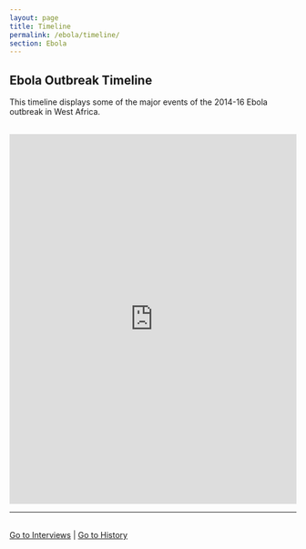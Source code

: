 ```yaml
---
layout: page
title: Timeline
permalink: /ebola/timeline/
section: Ebola
---
```


## Ebola Outbreak Timeline

This timeline displays some of the major events of the 2014-16 Ebola outbreak in West Africa.

<br>

<iframe src='https://cdn.knightlab.com/libs/timeline3/latest/embed/index.html?source=1PlWlP3fNdeDQzck5ICS31bP22icFv1KLvPCIDRzSgz4&lang=en&initial_zoom=2&height=650&font={{ '/assets/timeline.css' | absolute_url }}' width='100%' height='650' webkitallowfullscreen mozallowfullscreen allowfullscreen frameborder='0'></iframe>
<hr>
<br>



<div class="menu-button">
  <a href="/frontlines/ebola/collection/" alt="Go to Interviews">Go to Interviews</a> | <a href="/frontlines/ebola/history/" alt="Go to Interviews">Go to History</a>
</div>
<br>


